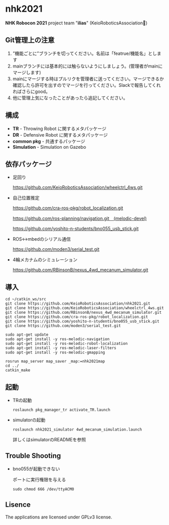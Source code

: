 # nhk2021

**NHK Robocon 2021** project  team "**ilias**" (KeioRoboticsAssociation:robot:)



## Git管理上の注意

1. ”機能ごとに”ブランチを切ってください。名前は「featrue/機能名」とします
1. mainブランチには基本的には触らないようにしましょう。(管理者がmainにマージします)
1. mainにマージする時はプルリクを管理者に送ってください。マージできるか確認したら許可を出すのでマージを行ってください。Slackで報告してくれればさらにgood。
1. 他に管理上気になったことがあったら追記してください。



## 構成

- **TR** - Throwing Robot に関するメタパッケージ
- **DR** - Defensive Robot に関するメタパッケージ
- **common pkg** - 共通するパッケージ
- **Simulation** - Simulation on Gazebo



## 依存パッケージ

- 足回り

  https://github.com/KeioRoboticsAssociation/wheelctrl_4ws.git

- 自己位置推定

  https://github.com/cra-ros-pkg/robot_localization.git

  https://github.com/ros-planning/navigation.git　(melodic-devel)

  https://github.com/yoshito-n-students/bno055_usb_stick.git

- ROS<->mbedのシリアル通信

  https://github.com/moden3/serial_test.git

- 4輪メカナムのシミュレーション

  https://github.com/RBinsonB/nexus_4wd_mecanum_simulator.git



## 導入

```shell
cd ~/catkin_ws/src
git clone https://github.com/KeioRoboticsAssociation/nhk2021.git
git clone https://github.com/KeioRoboticsAssociation/wheelctrl_4ws.git
git clone https://github.com/RBinsonB/nexus_4wd_mecanum_simulator.git
git clone https://github.com/cra-ros-pkg/robot_localization.git
git clone https://github.com/yoshito-n-students/bno055_usb_stick.git
git clone https://github.com/moden3/serial_test.git

sudo apt-get update
sudo apt-get install -y ros-melodic-navigation
sudo apt-get install -y ros-melodic-robot-localization
sudo apt-get install -y ros-melodic-laser-filters
sudo apt-get install -y ros-melodic-gmapping

rosrun map_server map_saver _map:=nhk2021map
cd ../
catkin_make
```



## 起動

- TRの起動

  ```shell
  roslaunch pkg_manager_tr activate_TR.launch
  ```

- simulatorの起動

  ```shell
  roslaunch nhk2021_simulator 4wd_mecanum_simulation.launch
  ```

  詳しくはsimulatorのREADMEを参照



## Trouble Shooting

- bno055が起動できない

  ポートに実行権限を与える

  ```shell
  sudo chmod 666 /dev/ttyACM0
  ```



## Lisence

The applications are licensed under GPLv3 license.
